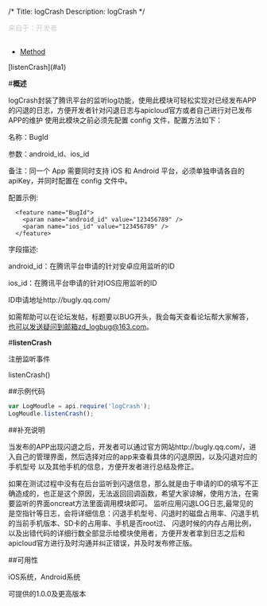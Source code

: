 /*
Title: logCrash
Description: logCrash
*/

<p style="color: #ccc;margin-bottom: 30px;">来自于：开发者</p>

<ul id="tab" class="clearfix">
	<li class="active"><a href="#method-content">Method</a></li>
</ul>
<div id="method-content">
</div>

<div class="outline">
[listenCrash](#a1)
</div>

#**概述**

logCrash封装了腾讯平台的监听log功能，使用此模块可轻松实现对已经发布APP的闪退的日志，方便开发者针对闪退日志与apicloud官方或者自己进行对已发布APP的维护
使用此模块之前必须先配置 config 文件，配置方法如下：

名称：BugId

参数：android_id、ios_id

备注：同一个 App 需要同时支持 iOS 和 Android 平台，必须单独申请各自的 apiKey，并同时配置在 config 文件中。

配置示例:

```
  <feature name="BugId">
    <param name="android_id" value="123456789" />
    <param name="ios_id" value="123456789" />
  </feature>
```

字段描述:

android_id：在腾讯平台申请的针对安卓应用监听的ID

ios_id：在腾讯平台申请的针对IOS应用监听的ID

ID申请地址http://bugly.qq.com/

如需帮助可以在论坛发帖，标题要以BUG开头，我会每天查看论坛帮大家解答，也可以发送疑问到邮箱zd_logbug@163.com。


#**listenCrash**<div id="a1"></div>

注册监听事件

listenCrash()


##示例代码

```js
var LogMoudle = api.require('logCrash');
LogMoudle.listenCrash();
```

##补充说明

当发布的APP出现闪退之后，开发者可以通过官方网站http://bugly.qq.com/，进入自己的管理界面，然后选择对应的app来查看具体的闪退原因，以及闪退对应的手机型号
以及其他手机的信息，方便开发者进行总结及修正。

如果在测试过程中没有在后台监听到闪退信息，那么就是由于申请的ID的填写不正确造成的，也正是这个原因，无法返回回调函数，希望大家谅解，使用方法，在需
要监听的界面oncreat方法里面调用模块即可。
监听应用闪退LOG日志,最常见的是空指针等日志，会将详细信息：闪退手机型号、闪退时的磁盘占用率、闪退手机的当前手机版本、SD卡的占用率、手机是否root过、
闪退时候的内存占用比例，以及出错代码的详细行数全部显示给模块使用者，方便开发者拿到日志之后和apicloud官方进行及时沟通并纠正错误，并及时发布修正版。


##可用性

iOS系统，Android系统

可提供的1.0.0及更高版本
